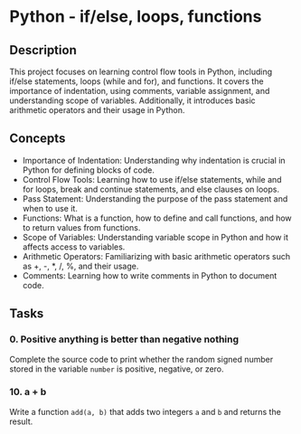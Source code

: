 # Python - if/else, loops, functions

## Description
This project focuses on learning control flow tools in Python, including if/else statements, loops (while and for), and functions. It covers the importance of indentation, using comments, variable assignment, and understanding scope of variables. Additionally, it introduces basic arithmetic operators and their usage in Python.

## Concepts
- Importance of Indentation: Understanding why indentation is crucial in Python for defining blocks of code.
- Control Flow Tools: Learning how to use if/else statements, while and for loops, break and continue statements, and else clauses on loops.
- Pass Statement: Understanding the purpose of the pass statement and when to use it.
- Functions: What is a function, how to define and call functions, and how to return values from functions.
- Scope of Variables: Understanding variable scope in Python and how it affects access to variables.
- Arithmetic Operators: Familiarizing with basic arithmetic operators such as +, -, *, /, %, and their usage.
- Comments: Learning how to write comments in Python to document code.

## Tasks
### 0. Positive anything is better than negative nothing
Complete the source code to print whether the random signed number stored in the variable `number` is positive, negative, or zero.

### 10. a + b
Write a function `add(a, b)` that adds two integers `a` and `b` and returns the result.
